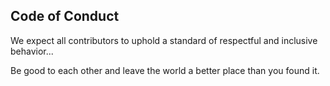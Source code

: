 ## Code of Conduct

We expect all contributors to uphold a standard of respectful and inclusive behavior...

Be good to each other and leave the world a better place than you found it.

